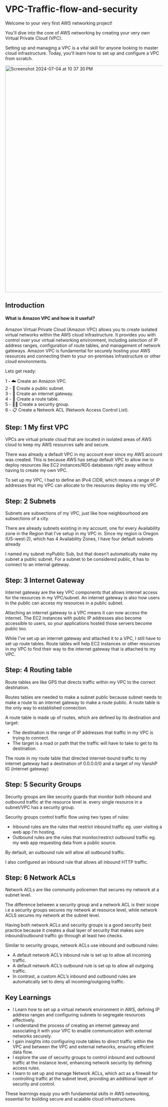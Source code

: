 # VPC-Traffic-flow-and-security

Welcome to your very first AWS networking project!

You'll dive into the core of AWS networking by creating your very own Virtual Private Cloud (VPC).

Setting up and managing a VPC is a vital skill for anyone looking to master cloud infrastructure. Today, you'll learn how to set up and configure a VPC from scratch.

<img width="725" alt="Screenshot 2024-07-04 at 10 37 30 PM" src="https://github.com/vanshp968/VPC-Traffic-flow-and-security/assets/147680002/0710c780-d72c-401f-9308-b763f5904a02">

## Introduction

#### What is Amazon VPC and how is it useful?

Amazon Virtual Private Cloud (Amazon VPC) allows you to create isolated virtual networks within the AWS cloud infrastructure. It provides you with control over your virtual networking environment, including selection of IP address ranges, configuration of route tables, and management of network gateways. Amazon VPC is fundamental for securely hosting your AWS resources and connecting them to your on-premises infrastructure or other cloud environments.

Lets get ready:

1 - ☁️ Create an Amazon VPC.\
2 - 🥅 Create a public subnet.\
3 - 🚪 Create an internet gateway.\
4 - 🚏 Create a route table.\
5 - 👮‍♀️ Create a security group.\
6 - 📋 Create a Network ACL (Network Access Control List).


## Step: 1 My first VPC

VPCs are virtual private cloud that are located in isolated areas of AWS cloud to keep my AWS resources safe and secure.

There was already a default VPC in my account ever since my AWS account was created. This is because AWS has setup default VPC to allow me to deploy resources like EC2 instances/RDS databases right away without having to create my own VPC.

To set up my VPC, I had to define an IPv4 CIDR, which means a range of IP addresses that my VPC can allocate to the resources deploy into my VPC.

## Step: 2 Subnets

Subnets are subsections of my VPC, just like how neighbourhood are subsections of a city.

There are already subnets existing in my account, one for every Availability zone in the Region that I’ve setup in my VPC in. Since my region is Oregon (US-west-2), which has 4 Availability Zones, I have four default subnets already

I named my subnet myPublic Sub, but that doesn’t automatically make my subnet a public subnet. For a subnet to be considered public, it has to connect to an internal gateway.

## Step: 3 Internet Gateway

Internet gateway are the key VPC components that allows internet access for the resources in my VPC/subnet. An internet gateway is also how users in the public can access my resources in a public subnet.

Attaching an internet gateway to a VPC means it can now access the internet. The EC2 instances with public IP addresses also become accessible to users, so your applications hosted those servers become public too.

While I’ve set up an internet gateway and attached it to a VPC, I still have to set up route tables. Route tables will help EC2 instances or other resources in my VPC to find their way to the internet gateway that is attached to my VPC.

## Step: 4 Routing table

Route tables are like GPS that directs traffic within my VPC to the correct destination. 

Routes tables are needed to make a subnet public because subnet needs to make a route to an internet gateway to make a route public. A route table is the only way to established connection.

A route table is made up of routes, which are defined by its destination and target:
* The destination is the range of IP addresses that traffic in my VPC is trying to connect.
* The target is a road or path that the traffic will have to take to get to its destination.

The route in my route table that directed internet-bound traffic to my internet gateway had a destination of 0.0.0.0/0 and a target of my VanshP IG (internet gateway)

## Step: 5 Security Groups

Security groups are like security guards that monitor both inbound and outbound traffic at the resource level ie. every single resource in a subnet/VPC has a security group.

Security groups control traffic flow using two types of rules:
* Inbound rules are the rules that restrict inbound traffic eg. user visiting a web app I’m hosting.
* Outbound rules are the rules that monitor/restrict outbound traffic eg. my web app requesting data from a public source.

By default, an outbound rule will allow all outbound traffic.

I also configured an inbound rule that allows all inbound HTTP traffic.

## Step: 6 Network ACLs

Network ACLs are like community policemen that secures my network at a subnet level.

The difference between a security group and a network ACL is their scope i.e a security groups secures my network at resource level, while network ACLS secures my network at the subnet level.

Having both network ACLs and security groups is a good security best practice because it creates a dual layer of security that makes sure inbound/outbound traffic go through at least two checks.

Similar to security groups, network ACLs use inbound and outbound rules:
* A default network ACL’s inbound rule is set up to allow all incoming traffic.
* A default network ACL’s outbound rule is set up to allow all outgoing traffic.
* In contrast, a custom ACL’s inbound and outbound rules are automatically set to deny all incoming/outgoing traffic.
  
## Key Learnings

* I Learn how to set up a virtual network environment in AWS, defining IP address ranges and configuring subnets to segregate resources effectively.
* I understand the process of creating an internet gateway and associating it with your VPC to enable communication with external networks securely.
* I gain insights into configuring route tables to direct traffic within the VPC and between the VPC and external networks, ensuring efficient data flow.
* I explore the use of security groups to control inbound and outbound traffic at the instance level, enhancing network security by defining access rules.
* I learn to set up and manage Network ACLs, which act as a firewall for controlling traffic at the subnet level, providing an additional layer of security and control.

These learnings equip you with fundamental skills in AWS networking, essential for building secure and scalable cloud infrastructures.

